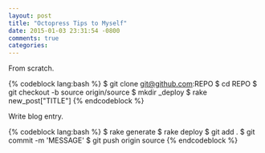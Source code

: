 ```yaml
---
layout: post
title: "Octopress Tips to Myself"
date: 2015-01-03 23:31:54 -0800
comments: true
categories: 
---
```


From scratch.

{% codeblock lang:bash %}
$ git clone git@github.com:REPO
$ cd REPO
$ git checkout -b source origin/source
$ mkdir _deploy
$ rake new_post["TITLE"]
{% endcodeblock %}

Write blog entry. 

{% codeblock lang:bash %}
$ rake generate
$ rake deploy
$ git add .
$ git commit -m 'MESSAGE'
$ git push origin source
{% endcodeblock %}